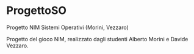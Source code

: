 # ProgettoSO
Progetto NIM Sistemi Operativi (Morini, Vezzaro)

Progetto del gioco NIM, realizzato dagli studenti Alberto Morini e Davide Vezzaro.